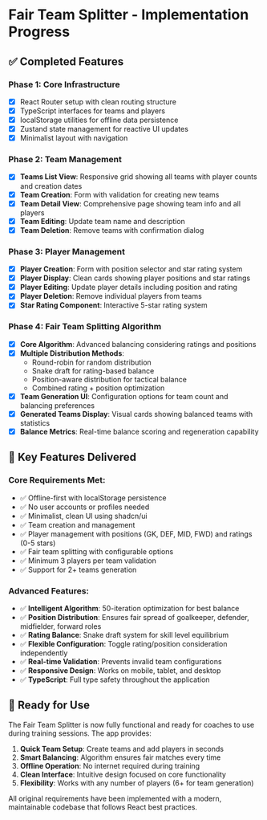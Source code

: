 # Fair Team Splitter - Implementation Progress

## ✅ Completed Features

### Phase 1: Core Infrastructure
- [x] React Router setup with clean routing structure
- [x] TypeScript interfaces for teams and players  
- [x] localStorage utilities for offline data persistence
- [x] Zustand state management for reactive UI updates
- [x] Minimalist layout with navigation

### Phase 2: Team Management
- [x] **Teams List View**: Responsive grid showing all teams with player counts and creation dates
- [x] **Team Creation**: Form with validation for creating new teams
- [x] **Team Detail View**: Comprehensive page showing team info and all players
- [x] **Team Editing**: Update team name and description
- [x] **Team Deletion**: Remove teams with confirmation dialog

### Phase 3: Player Management
- [x] **Player Creation**: Form with position selector and star rating system
- [x] **Player Display**: Clean cards showing player positions and star ratings
- [x] **Player Editing**: Update player details including position and rating
- [x] **Player Deletion**: Remove individual players from teams
- [x] **Star Rating Component**: Interactive 5-star rating system

### Phase 4: Fair Team Splitting Algorithm
- [x] **Core Algorithm**: Advanced balancing considering ratings and positions
- [x] **Multiple Distribution Methods**:
  - Round-robin for random distribution
  - Snake draft for rating-based balance
  - Position-aware distribution for tactical balance
  - Combined rating + position optimization
- [x] **Team Generation UI**: Configuration options for team count and balancing preferences
- [x] **Generated Teams Display**: Visual cards showing balanced teams with statistics
- [x] **Balance Metrics**: Real-time balance scoring and regeneration capability

## 🎯 Key Features Delivered

### Core Requirements Met:
- ✅ Offline-first with localStorage persistence
- ✅ No user accounts or profiles needed
- ✅ Minimalist, clean UI using shadcn/ui
- ✅ Team creation and management
- ✅ Player management with positions (GK, DEF, MID, FWD) and ratings (0-5 stars)
- ✅ Fair team splitting with configurable options
- ✅ Minimum 3 players per team validation
- ✅ Support for 2+ teams generation

### Advanced Features:
- ✅ **Intelligent Algorithm**: 50-iteration optimization for best balance
- ✅ **Position Distribution**: Ensures fair spread of goalkeeper, defender, midfielder, forward roles
- ✅ **Rating Balance**: Snake draft system for skill level equilibrium
- ✅ **Flexible Configuration**: Toggle rating/position consideration independently
- ✅ **Real-time Validation**: Prevents invalid team configurations
- ✅ **Responsive Design**: Works on mobile, tablet, and desktop
- ✅ **TypeScript**: Full type safety throughout the application

## 🚀 Ready for Use

The Fair Team Splitter is now fully functional and ready for coaches to use during training sessions. The app provides:

1. **Quick Team Setup**: Create teams and add players in seconds
2. **Smart Balancing**: Algorithm ensures fair matches every time  
3. **Offline Operation**: No internet required during training
4. **Clean Interface**: Intuitive design focused on core functionality
5. **Flexibility**: Works with any number of players (6+ for team generation)

All original requirements have been implemented with a modern, maintainable codebase that follows React best practices.